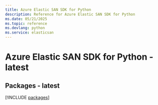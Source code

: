 ```yaml
---
title: Azure Elastic SAN SDK for Python
description: Reference for Azure Elastic SAN SDK for Python
ms.date: 05/21/2025
ms.topic: reference
ms.devlang: python
ms.service: elasticsan
---
```

# Azure Elastic SAN SDK for Python - latest
## Packages - latest
[!INCLUDE [packages](elastic-san-index.md)]